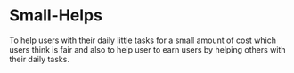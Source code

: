 # Small-Helps
To help users with their daily little tasks for a small amount of cost which users think is fair and also to help user to earn users by helping others with their daily tasks.
